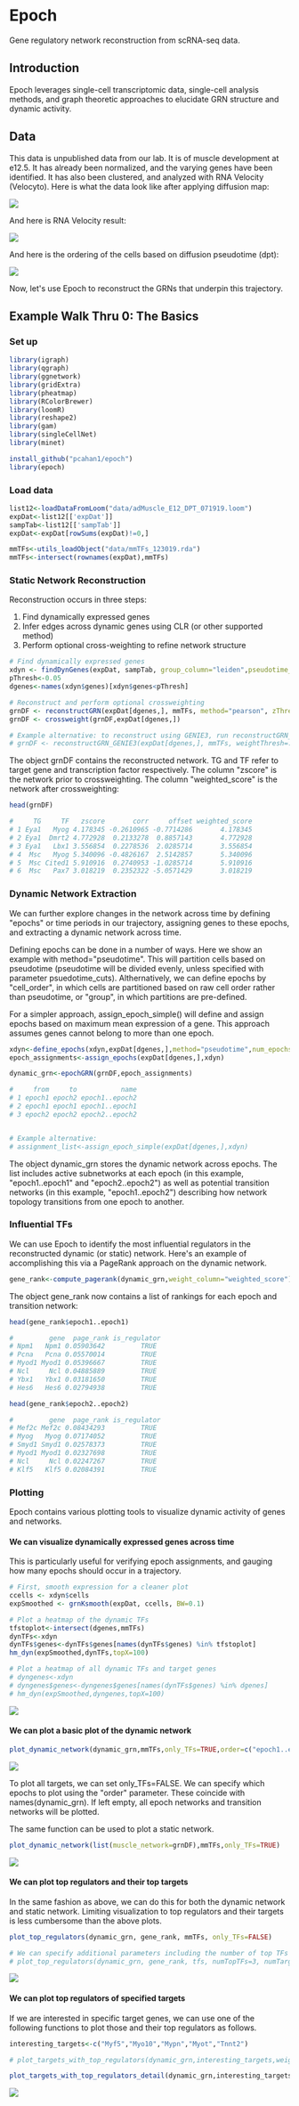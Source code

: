 # Epoch
Gene regulatory network reconstruction from scRNA-seq data.


## Introduction
Epoch leverages single-cell transcriptomic data, single-cell analysis methods, and graph theoretic approaches to elucidate GRN structure and dynamic activity. 

## Data

This data is unpublished data from our lab. It is of muscle development at e12.5. It has already been normalized, and the varying genes have been identified. It has also been clustered, and analyzed with RNA Velocity (Velocyto). Here is what the data look like after applying diffusion map:

<img src="img/musclePCA_072219.png">

And here is RNA Velocity result:

<img src="img/muscleVelocyto_072219.png">

And here is the ordering of the cells based on diffusion pseudotime (dpt):

<img src="img/muscleDPT_072219.png">

Now, let's use Epoch to reconstruct the GRNs that underpin this trajectory.

## Example Walk Thru 0: The Basics

### Set up
```R
library(igraph)
library(qgraph)
library(ggnetwork)
library(gridExtra)
library(pheatmap)
library(RColorBrewer)
library(loomR)
library(reshape2)
library(gam)
library(singleCellNet)
library(minet)

install_github("pcahan1/epoch")
library(epoch)

```

### Load data
```R
list12<-loadDataFromLoom("data/adMuscle_E12_DPT_071919.loom")
expDat<-list12[['expDat']]
sampTab<-list12[['sampTab']] 
expDat<-expDat[rowSums(expDat)!=0,]

mmTFs<-utils_loadObject("data/mmTFs_123019.rda")
mmTFs<-intersect(rownames(expDat),mmTFs)
```

### Static Network Reconstruction
Reconstruction occurs in three steps: 

1. Find dynamically expressed genes
2. Infer edges across dynamic genes using CLR (or other supported method)
3. Perform optional cross-weighting to refine network structure
  
```R
# Find dynamically expressed genes
xdyn <- findDynGenes(expDat, sampTab, group_column="leiden",pseudotime_column="dpt_pseudotime")
pThresh<-0.05
dgenes<-names(xdyn$genes)[xdyn$genes<pThresh]

# Reconstruct and perform optional crossweighting
grnDF <- reconstructGRN(expDat[dgenes,], mmTFs, method="pearson", zThresh=3)
grnDF <- crossweight(grnDF,expDat[dgenes,])

# Example alternative: to reconstruct using GENIE3, run reconstructGRN_GENIE3 prior to crossweighting.
# grnDF <- reconstructGRN_GENIE3(expDat[dgenes,], mmTFs, weightThresh=.5)

```
  
The object grnDF contains the reconstructed network. TG and TF refer to target gene and transcription factor respectively. The column "zscore" is the network prior to crossweighting. The column "weighted_score" is the network after crossweighting:

```R
head(grnDF)

#     TG     TF   zscore       corr     offset weighted_score
# 1 Eya1   Myog 4.178345 -0.2610965 -0.7714286       4.178345
# 2 Eya1  Dmrt2 4.772928  0.2133278  0.8857143       4.772928
# 3 Eya1   Lbx1 3.556854  0.2278536  2.0285714       3.556854
# 4  Msc   Myog 5.340096 -0.4826167  2.5142857       5.340096
# 5  Msc Cited1 5.910916  0.2740953 -1.0285714       5.910916
# 6  Msc   Pax7 3.018219  0.2352322 -5.0571429       3.018219

```

### Dynamic Network Extraction
We can further explore changes in the network across time by defining "epochs" or time periods in our trajectory, assigning genes to these epochs, and extracting a dynamic network across time.  

Defining epochs can be done in a number of ways. Here we show an example with method="pseudotime". This will partition cells based on pseudotime (pseudotime will be divided evenly, unless specified with parameter psuedotime_cuts). Althernatively, we can define epochs by "cell_order", in which cells are partitioned based on raw cell order rather than pseudotime, or "group", in which partitions are pre-defined.  

For a simpler approach, assign_epoch_simple() will define and assign epochs based on maximum mean expression of a gene. This approach assumes genes cannot belong to more than one epoch.

```R
xdyn<-define_epochs(xdyn,expDat[dgenes,],method="pseudotime",num_epochs=2)
epoch_assignments<-assign_epochs(expDat[dgenes,],xdyn)

dynamic_grn<-epochGRN(grnDF,epoch_assignments)

#     from     to           name
# 1 epoch1 epoch2 epoch1..epoch2
# 2 epoch1 epoch1 epoch1..epoch1
# 3 epoch2 epoch2 epoch2..epoch2


# Example alternative:
# assignment_list<-assign_epoch_simple(expDat[dgenes,],xdyn)

```
  
  The object dynamic_grn stores the dynamic network across epochs. The list includes active subnetworks at each epoch (in this example, "epoch1..epoch1" and "epoch2..epoch2") as well as potential transition networks (in this example, "epoch1..epoch2") describing how network topology transitions from one epoch to another.


### Influential TFs
We can use Epoch to identify the most influential regulators in the reconstructed dynamic (or static) network. Here's an example of accomplishing this via a PageRank approach on the dynamic network. 

```R
gene_rank<-compute_pagerank(dynamic_grn,weight_column="weighted_score")

```
  
  The object gene_rank now contains a list of rankings for each epoch and transition network:
  
```R
head(gene_rank$epoch1..epoch1)

#         gene  page_rank is_regulator
# Npm1   Npm1 0.05903642         TRUE
# Pcna   Pcna 0.05570014         TRUE
# Myod1 Myod1 0.05396667         TRUE
# Ncl     Ncl 0.04885889         TRUE
# Ybx1   Ybx1 0.03181650         TRUE
# Hes6   Hes6 0.02794938         TRUE

head(gene_rank$epoch2..epoch2)

#         gene  page_rank is_regulator
# Mef2c Mef2c 0.08434293         TRUE
# Myog   Myog 0.07174052         TRUE
# Smyd1 Smyd1 0.02578373         TRUE
# Myod1 Myod1 0.02327698         TRUE
# Ncl     Ncl 0.02247267         TRUE
# Klf5   Klf5 0.02084391         TRUE

```
  

### Plotting
Epoch contains various plotting tools to visualize dynamic activity of genes and networks.


#### We can visualize dynamically expressed genes across time
This is particularly useful for verifying epoch assignments, and gauging how many epochs should occur in a trajectory.

```R
# First, smooth expression for a cleaner plot
ccells <- xdyn$cells
expSmoothed <- grnKsmooth(expDat, ccells, BW=0.1)

# Plot a heatmap of the dynamic TFs
tfstoplot<-intersect(dgenes,mmTFs)
dynTFs<-xdyn
dynTFs$genes<-dynTFs$genes[names(dynTFs$genes) %in% tfstoplot]
hm_dyn(expSmoothed,dynTFs,topX=100)

# Plot a heatmap of all dynamic TFs and target genes
# dyngenes<-xdyn
# dyngenes$genes<-dyngenes$genes[names(dynTFs$genes) %in% dgenes]
# hm_dyn(expSmoothed,dyngenes,topX=100)

```
<img src="img/heatmapTFs_080720.png">


#### We can plot a basic plot of the dynamic network
```R
plot_dynamic_network(dynamic_grn,mmTFs,only_TFs=TRUE,order=c("epoch1..epoch1","epoch1..epoch2","epoch2..epoch2"))

```
  
<img src="img/dynamic_network_080720.png">  
  
  
  To plot all targets, we can set only_TFs=FALSE. We can specify which epochs to plot using the "order" parameter. These coincide with names(dynamic_grn). If left empty, all epoch networks and transition networks will be plotted.  
  
  The same function can be used to plot a static network.  

```R
plot_dynamic_network(list(muscle_network=grnDF),mmTFs,only_TFs=TRUE)

```
  
  
<img src="img/static_network_080720.png">


#### We can plot top regulators and their top targets
In the same fashion as above, we can do this for both the dynamic network and static network. Limiting visualization to top regulators and their targets is less cumbersome than the above plots.

```R
plot_top_regulators(dynamic_grn, gene_rank, mmTFs, only_TFs=FALSE)

# We can specify additional parameters including the number of top TFs and targets:
# plot_top_regulators(dynamic_grn, gene_rank, tfs, numTopTFs=3, numTargets=5, only_TFs=TRUE, order=c("epoch1..epoch1","epoch1..epoch2","epoch2..epoch2"))

```
<img src="img/topregulators_080720.png">


#### We can plot top regulators of specified targets
If we are interested in specific target genes, we can use one of the following functions to plot those and their top regulators as follows.

```R
interesting_targets<-c("Myf5","Myo10","Mypn","Myot","Tnnt2")

# plot_targets_with_top_regulators(dynamic_grn,interesting_targets,weight_column="zscore")

plot_targets_with_top_regulators_detail(dynamic_grn,interesting_targets,epoch_assignments,weight_column="zscore",declutter=FALSE)


```
<img src="img/targets_and_regulators_080720.png">

  
  



